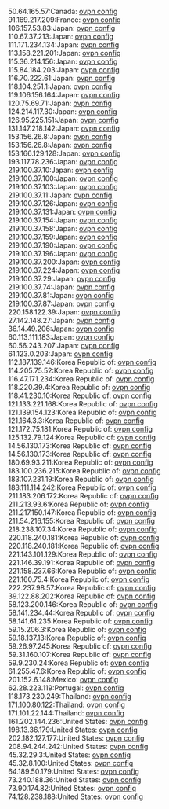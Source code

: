 50.64.165.57:Canada: [ovpn config](vpn/50_64_165_57.ovpn)  
91.169.217.209:France: [ovpn config](vpn/91_169_217_209.ovpn)  
106.157.53.83:Japan: [ovpn config](vpn/106_157_53_83.ovpn)  
110.67.37.213:Japan: [ovpn config](vpn/110_67_37_213.ovpn)  
111.171.234.134:Japan: [ovpn config](vpn/111_171_234_134.ovpn)  
113.158.221.201:Japan: [ovpn config](vpn/113_158_221_201.ovpn)  
115.36.214.156:Japan: [ovpn config](vpn/115_36_214_156.ovpn)  
115.84.184.203:Japan: [ovpn config](vpn/115_84_184_203.ovpn)  
116.70.222.61:Japan: [ovpn config](vpn/116_70_222_61.ovpn)  
118.104.251.1:Japan: [ovpn config](vpn/118_104_251_1.ovpn)  
119.106.156.164:Japan: [ovpn config](vpn/119_106_156_164.ovpn)  
120.75.69.71:Japan: [ovpn config](vpn/120_75_69_71.ovpn)  
124.214.117.30:Japan: [ovpn config](vpn/124_214_117_30.ovpn)  
126.95.225.151:Japan: [ovpn config](vpn/126_95_225_151.ovpn)  
131.147.218.142:Japan: [ovpn config](vpn/131_147_218_142.ovpn)  
153.156.26.8:Japan: [ovpn config](vpn/153_156_26_8.ovpn)  
153.156.26.8:Japan: [ovpn config](vpn/153_156_26_8.ovpn)  
153.166.129.128:Japan: [ovpn config](vpn/153_166_129_128.ovpn)  
193.117.78.236:Japan: [ovpn config](vpn/193_117_78_236.ovpn)  
219.100.37.10:Japan: [ovpn config](vpn/219_100_37_10.ovpn)  
219.100.37.100:Japan: [ovpn config](vpn/219_100_37_100.ovpn)  
219.100.37.103:Japan: [ovpn config](vpn/219_100_37_103.ovpn)  
219.100.37.11:Japan: [ovpn config](vpn/219_100_37_11.ovpn)  
219.100.37.126:Japan: [ovpn config](vpn/219_100_37_126.ovpn)  
219.100.37.131:Japan: [ovpn config](vpn/219_100_37_131.ovpn)  
219.100.37.154:Japan: [ovpn config](vpn/219_100_37_154.ovpn)  
219.100.37.158:Japan: [ovpn config](vpn/219_100_37_158.ovpn)  
219.100.37.159:Japan: [ovpn config](vpn/219_100_37_159.ovpn)  
219.100.37.190:Japan: [ovpn config](vpn/219_100_37_190.ovpn)  
219.100.37.196:Japan: [ovpn config](vpn/219_100_37_196.ovpn)  
219.100.37.200:Japan: [ovpn config](vpn/219_100_37_200.ovpn)  
219.100.37.224:Japan: [ovpn config](vpn/219_100_37_224.ovpn)  
219.100.37.29:Japan: [ovpn config](vpn/219_100_37_29.ovpn)  
219.100.37.74:Japan: [ovpn config](vpn/219_100_37_74.ovpn)  
219.100.37.81:Japan: [ovpn config](vpn/219_100_37_81.ovpn)  
219.100.37.87:Japan: [ovpn config](vpn/219_100_37_87.ovpn)  
220.158.122.39:Japan: [ovpn config](vpn/220_158_122_39.ovpn)  
27.142.148.27:Japan: [ovpn config](vpn/27_142_148_27.ovpn)  
36.14.49.206:Japan: [ovpn config](vpn/36_14_49_206.ovpn)  
60.113.111.183:Japan: [ovpn config](vpn/60_113_111_183.ovpn)  
60.56.243.207:Japan: [ovpn config](vpn/60_56_243_207.ovpn)  
61.123.0.203:Japan: [ovpn config](vpn/61_123_0_203.ovpn)  
112.187.139.146:Korea Republic of: [ovpn config](vpn/112_187_139_146.ovpn)  
114.205.75.52:Korea Republic of: [ovpn config](vpn/114_205_75_52.ovpn)  
116.47.171.234:Korea Republic of: [ovpn config](vpn/116_47_171_234.ovpn)  
118.220.39.4:Korea Republic of: [ovpn config](vpn/118_220_39_4.ovpn)  
118.41.230.10:Korea Republic of: [ovpn config](vpn/118_41_230_10.ovpn)  
121.133.221.168:Korea Republic of: [ovpn config](vpn/121_133_221_168.ovpn)  
121.139.154.123:Korea Republic of: [ovpn config](vpn/121_139_154_123.ovpn)  
121.164.3.3:Korea Republic of: [ovpn config](vpn/121_164_3_3.ovpn)  
121.172.75.181:Korea Republic of: [ovpn config](vpn/121_172_75_181.ovpn)  
125.132.79.124:Korea Republic of: [ovpn config](vpn/125_132_79_124.ovpn)  
14.56.130.173:Korea Republic of: [ovpn config](vpn/14_56_130_173.ovpn)  
14.56.130.173:Korea Republic of: [ovpn config](vpn/14_56_130_173.ovpn)  
180.69.93.211:Korea Republic of: [ovpn config](vpn/180_69_93_211.ovpn)  
183.100.236.215:Korea Republic of: [ovpn config](vpn/183_100_236_215.ovpn)  
183.107.231.19:Korea Republic of: [ovpn config](vpn/183_107_231_19.ovpn)  
183.111.114.242:Korea Republic of: [ovpn config](vpn/183_111_114_242.ovpn)  
211.183.206.172:Korea Republic of: [ovpn config](vpn/211_183_206_172.ovpn)  
211.213.93.6:Korea Republic of: [ovpn config](vpn/211_213_93_6.ovpn)  
211.217.150.147:Korea Republic of: [ovpn config](vpn/211_217_150_147.ovpn)  
211.54.216.155:Korea Republic of: [ovpn config](vpn/211_54_216_155.ovpn)  
218.238.107.34:Korea Republic of: [ovpn config](vpn/218_238_107_34.ovpn)  
220.118.240.181:Korea Republic of: [ovpn config](vpn/220_118_240_181.ovpn)  
220.118.240.181:Korea Republic of: [ovpn config](vpn/220_118_240_181.ovpn)  
221.143.101.129:Korea Republic of: [ovpn config](vpn/221_143_101_129.ovpn)  
221.146.39.191:Korea Republic of: [ovpn config](vpn/221_146_39_191.ovpn)  
221.158.237.66:Korea Republic of: [ovpn config](vpn/221_158_237_66.ovpn)  
221.160.75.4:Korea Republic of: [ovpn config](vpn/221_160_75_4.ovpn)  
222.237.98.57:Korea Republic of: [ovpn config](vpn/222_237_98_57.ovpn)  
39.122.88.202:Korea Republic of: [ovpn config](vpn/39_122_88_202.ovpn)  
58.123.200.146:Korea Republic of: [ovpn config](vpn/58_123_200_146.ovpn)  
58.141.234.44:Korea Republic of: [ovpn config](vpn/58_141_234_44.ovpn)  
58.141.61.235:Korea Republic of: [ovpn config](vpn/58_141_61_235.ovpn)  
59.15.206.3:Korea Republic of: [ovpn config](vpn/59_15_206_3.ovpn)  
59.18.137.13:Korea Republic of: [ovpn config](vpn/59_18_137_13.ovpn)  
59.26.97.245:Korea Republic of: [ovpn config](vpn/59_26_97_245.ovpn)  
59.31.160.107:Korea Republic of: [ovpn config](vpn/59_31_160_107.ovpn)  
59.9.230.24:Korea Republic of: [ovpn config](vpn/59_9_230_24.ovpn)  
61.255.47.6:Korea Republic of: [ovpn config](vpn/61_255_47_6.ovpn)  
201.152.6.148:Mexico: [ovpn config](vpn/201_152_6_148.ovpn)  
62.28.223.119:Portugal: [ovpn config](vpn/62_28_223_119.ovpn)  
118.173.230.249:Thailand: [ovpn config](vpn/118_173_230_249.ovpn)  
171.100.80.122:Thailand: [ovpn config](vpn/171_100_80_122.ovpn)  
171.101.22.144:Thailand: [ovpn config](vpn/171_101_22_144.ovpn)  
161.202.144.236:United States: [ovpn config](vpn/161_202_144_236.ovpn)  
198.13.36.179:United States: [ovpn config](vpn/198_13_36_179.ovpn)  
202.182.127.177:United States: [ovpn config](vpn/202_182_127_177.ovpn)  
208.94.244.242:United States: [ovpn config](vpn/208_94_244_242.ovpn)  
45.32.29.3:United States: [ovpn config](vpn/45_32_29_3.ovpn)  
45.32.8.100:United States: [ovpn config](vpn/45_32_8_100.ovpn)  
64.189.50.179:United States: [ovpn config](vpn/64_189_50_179.ovpn)  
73.240.188.36:United States: [ovpn config](vpn/73_240_188_36.ovpn)  
73.90.174.82:United States: [ovpn config](vpn/73_90_174_82.ovpn)  
74.128.238.188:United States: [ovpn config](vpn/74_128_238_188.ovpn)  
